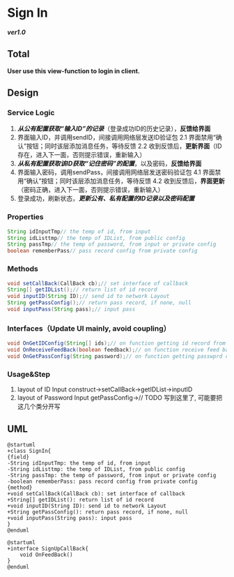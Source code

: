 # Sign In

***ver1.0***

## Total

**User use this view-function to login in client.**

## Design

### Service Logic

1. ***从公有配置获取“输入ID”的记录***（登录成功ID的历史记录），**反馈给界面**
2. 界面输入ID，并调用sendID，间接调用网络层发送ID验证包
2.1 界面禁用“确认”按钮；同时该层添加消息任务，等待反馈
2.2 收到反馈后，**更新界面**（ID存在，进入下一面，否则提示错误，重新输入）
3. ***从私有配置获取该ID获取“记住密码”的配置***，以及密码，**反馈给界面**
4. 界面输入密码，调用sendPass，间接调用网络层发送密码验证包
4.1 界面禁用“确认”按钮；同时该层添加消息任务，等待反馈
4.2 收到反馈后，**界面更新**（密码正确，进入下一面，否则提示错误，重新输入）
5. 登录成功，刷新状态，***更新公有、私有配置的ID记录以及密码配置***

### Properties

```java
String idInputTmp// the temp of id, from input
String idListtmp// the temp of IDList, from public config
String passTmp// the temp of password, from input or private config
boolean rememberPass// pass record config from private config
```

### Methods

```java
void setCallBack(CallBack cb);// set interface of callback
String[] getIDList();// return list of id record
void inputID(String ID);// send id to network Layout
String getPassConfig();// return pass record, if none, null
void inputPass(String pass);// input pass
```

### Interfaces（Update UI mainly, avoid coupling）

```java
void OnGetIDConfig(String[] ids);// on function getting id record from local
void OnReceiveFeedBack(boolean feedback);// on function receive feed back, including ID and password
void OnGetPassConfig(String password);// on function getting passwprd config form local
```

### Usage&Step

1. layout of ID Input
construct->setCallBack->getIDList->inputID
2. layout of Password Input
getPassConfig->// TODO 写到这里了, 可能要把这几个类分开写

## UML

```PlantUML
@startuml
+class SignIn{
{field}
-String idInputTmp: the temp of id, from input
-String idListtmp: the temp of IDList, from public config
-String passTmp: the temp of password, from input or private config
-boolean rememberPass: pass record config from private config
{method}
+void setCallBack(CallBack cb): set interface of callback
+String[] getIDList(): return list of id record
+void inputID(String ID): send id to network Layout
+String getPassConfig(): return pass record, if none, null
+void inputPass(String pass): input pass
}
@enduml
```

```PlantUML
@startuml
+interface SignUpCallBack{
    void OnFeedBack()
}
@enduml
```
